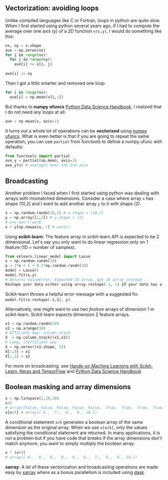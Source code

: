 ## Vectorization: avoiding loops

Unlike compiled languages like C or Fortran, loops in python are quite slow. When I first started using python several years ago, if I had to compute the average over one axis (y) of a 2D function `v(x,y)`, I would do something like this:
```python
nx, ny = v.shape
ave = np.zeros(nx)
for i in range(nx):
  for j in range(ny):
    ave[i] += v[i, j]
    
ave[i] /= ny
```

Then I got a little smarter and removed one loop:
```python
for i in range(nx):
  ave[i] = np.mean(v[i,:]) 
```

But thanks to **numpy ufuncs** [Python Data Science Handbook](https://jakevdp.github.io/PythonDataScienceHandbook/02.03-computation-on-arrays-ufuncs.html), I realized that I do not need any loops at all:
```python
ave = np.mean(v, axis=1)
```
It turns out a whole lot of operations can be **vectorized** using [numpy ufuncs](https://docs.scipy.org/doc/numpy/reference/ufuncs.html). What is even better is that if you are going to repeat the same operation, you can use `partial` from functools to define a numpy ufunc with defaults:
```python
from functools import partial
ave_y = partial(np.mean, axis=1)
ave_y(v) # averages over the 2nd axis
```

## Broadcasting 

Another problem I faced when I first started using python was dealing with arrays with mismatched dimensions. Consider a case where array `x` has shape (10,2) and I want to add another array `y` to it with shape (2). 

```python
x = np.random.randn(10,2) # x.shape = (10,2)
y = np.array([1,2]) # y.shape = (2)
# x+y won't work
x + y[np.newaxis, :] # works!
```

Using **scikit-learn**: The feature array in scikit-learn API is expected to be 2 dimensional. Let's say you only want to do linear regression only on 1 feature (1D = number of samples).

```python
from sklearn.linear_model import Lasso
x = np.random.randn(10)
y = 3*x + 5 + 0.1*np.random.randn(10)
model = Lasso()
model.fit(x,y)
# Returns ValueError: Expected 2D array, got 1D array instead ...
Reshape your data either using array.reshape(-1, 1) if your data has a single feature or array.reshape(1, -1)

```
Scikit-learn throws a helpful error message with a suggested fix: `model.fit(x.reshape(-1,1), y)`.

Alternatively, one might want to use two *feature* arrays of dimension 1 in scikit-learn. Scikit-learn expects dimension 2 feature arrays. 
```python
x1 = np.random.randn(10)
x2 = np.arange(10)
# Efficient way: column_stack
X  = np.column_stack((x1,x2))
# Long, inefficient way
X = np.zeros((x1.shape, 2))
X[:,0] = x1
X[:,1] = x2
```
For more on broadcasting, see [Hands-on Machine Learning with Scikit-Learn, Keras and TensorFlow](https://github.com/ageron/handson-ml2/blob/master/tools_numpy.ipynb) and [Python Data Science Handbook](https://jakevdp.github.io/PythonDataScienceHandbook/02.05-computation-on-arrays-broadcasting.html)


## Boolean masking and array dimensions

```python
x = np.linspace(1,10,10)
x>5
# array([False, False, False, False, False,  True,  True,  True,  True, True])
x[x>5] # array([ 6.,  7.,  8.,  9., 10.])

```
A conditional statement `x>5` generates a boolean array of the same dimension as the original array. When we use `x[x>5]`, only the values satisfying the conditional statement are returned. In many applications, it is not a problem but if you have code that breaks if the array dimensions don't match anymore, you want to simply multiply the boolean array:

```python
x * (x>5)
# array([ 0.,  0.,  0.,  0.,  0.,  6.,  7.,  8.,  9., 10.])
```

**xarray**: A lot of these vectorization and broadcasting operations are made easy by [xarray](http://xarray.pydata.org/en/stable/quick-overview.html) where as a bonus parallelism is included using [dask](https://dask.org/).
